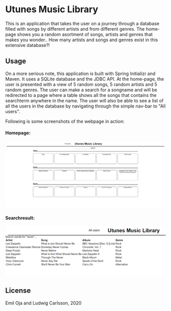 # Utunes Music Library

This is an application that takes the user on a journey through a database filled with songs by different artists and from different genres.
The home-page shows you a random asortment of songs, artists and genres that makes you wonder.. How many artists and songs and genres exist in this extensive database?!

## Usage
On a more serious note, this application is built with Spring Initializr and Maven. It uses a SQLite database and the JDBC API.
At the home-page, the user is presented with a view of 5 random songs, 5 random artists and 5 random genres. 
The user can make a search for a songname and will be redirected to a page where a table shows all the songs that contains the searchterm anywhere in the name.
The user will also be able to see a list of all the users in the database by navigating through the simple nav-bar to "All users".

Following is some screenshots of the webpage in action:

#### Homepage:

![homepage](screenshots/Utunes.PNG)

#### Searchresult:

![searchresult](screenshots/searchresult.PNG)

## License
Emil Oja and Ludwig Carlsson, 2020
